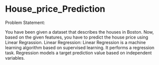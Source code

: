 # House_price_Prediction
Problem Statement:

You have been given a dataset that describes the houses in Boston. Now, based on the given features, you have to predict the house price using Linear Regrassion.
Linear Regression: Linear Regression is a machine learning algorithm based on supervised learning. It performs a regression task. Regression models a target prediction value based on independent variables.

